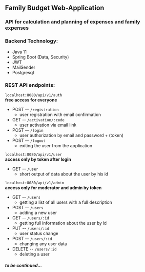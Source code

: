 ## Family Budget Web-Application

### API for calculation and planning of expenses and family expenses

### Backend Technology:
* Java 11
* Spring Boot (Data, Security)
* JWT
* MailSender
* Postgresql

### REST API endpoints:
`localhost:8080/api/v1/auth`  
**free access for everyone**  
* POST -- `/registration`
  * user registration with email confirmation
* GET -- `/activation/:code`
  * user activation via email link
* POST -- `/login`
  * user authorization by email and password + (token)
* POST -- `/logout`
  * exiting the user from the application

`localhost:8080/api/v1/user`  
**access only by token after login**
* GET -- `/user`
  * short output of data about the user by his id

`localhost:8080/api/v1/admin`  
**access only for moderator and admin by token**  
* GET -- `/users`
  * getting a list of all users with a full description
* POST -- `/users`
  * adding a new user
* GET -- `/users/:id`
  * getting full information about the user by id
* PUT -- `/users/:id`
  * user status change
* POST -- `/users/:id`
  * changing any user data
* DELETE -- `/users/:id`
  * deleting a user

#### _to be continued..._